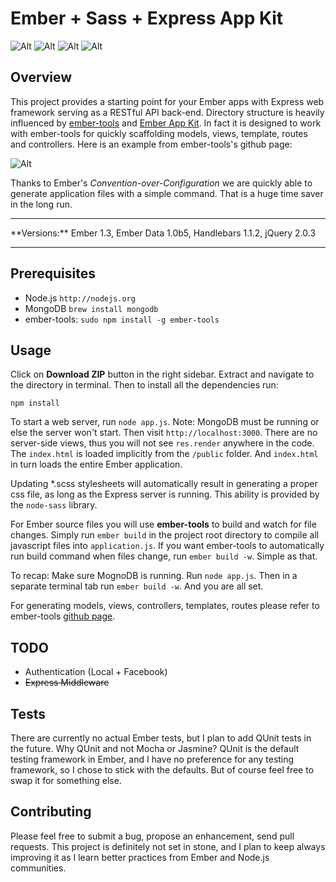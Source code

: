 Ember + Sass + Express App Kit
==============================

![Alt](https://lh6.googleusercontent.com/-A6yCTan8L18/UtHxPg9U1gI/AAAAAAAADzw/Ov1P-8oymx4/w500-h376-no/logo-235e394c.png)
![Alt](https://lh6.googleusercontent.com/-NteYFnZZGKI/UtHxPT7EqLI/AAAAAAAADzc/Wmyj-FmIp7E/w500-h148-no/MongoDB_Logo.png)
![Alt](https://lh6.googleusercontent.com/-_z1-DOIYRGo/UtHxPt_tfxI/AAAAAAAADzs/S9dNTRV6fnQ/w500-h250-no/nodejs_logo.png)
![Alt](https://lh4.googleusercontent.com/-tO81OpzrRLQ/UtHxPi-wUgI/AAAAAAAADzk/yOe91cZHLvU/w500-h190-no/emberjs.png)

## Overview
This project provides a starting point for your Ember apps with Express web framework serving as a RESTful API  back-end. Directory structure is heavily influenced by [ember-tools](https://github.com/rpflorence/ember-tools) and [Ember App Kit](https://github.com/stefanpenner/ember-app-kit). In fact it is designed to work with ember-tools for quickly scaffolding models, views, template, routes and controllers. Here is an example from ember-tools's github page:

![Alt](https://lh3.googleusercontent.com/-953Nn0wsC_E/UtICtjFhYII/AAAAAAAAD0M/4TzndfztrP4/w1200-h694-no/687474703a2f2f636c2e6c792f696d6167652f32473078333233753135306d2f656d6265722e676966-3.gif)

Thanks to Ember's *Convention-over-Configuration* we are quickly able to generate application files with a simple command. That is a huge time saver in the long run.

<hr />
**Versions:** Ember 1.3, Ember Data 1.0b5, Handlebars 1.1.2, jQuery 2.0.3
<hr />

## Prerequisites
- Node.js `http://nodejs.org`
- MongoDB `brew install mongodb`
- ember-tools: `sudo npm install -g ember-tools`

## Usage
Click on **Download ZIP** button in the right sidebar.
Extract and navigate to the directory in terminal. Then to install all the dependencies run:
```
npm install
```
To start a web server, run `node app.js`. Note: MongoDB must be running or else the server won't start. Then visit `http://localhost:3000`. There are no server-side views, thus you will not see `res.render` anywhere in the code. The `index.html` is loaded implicitly from the `/public` folder. And `index.html` in turn loads the entire Ember application.

Updating *.scss stylesheets will automatically result in generating a proper css file, as long as the Express server is running. This ability is provided by the `node-sass` library.

For Ember source files you will use **ember-tools** to build and watch for file changes. Simply run `ember build` in the project root directory to compile all javascript files into `application.js`. If you want ember-tools to automatically run build command when files change, run `ember build -w`. Simple as that.

To recap: Make sure MognoDB is running. Run `node app.js`. Then in a separate terminal tab run `ember build -w`. And you are all set.

For generating models, views, controllers, templates, routes please refer to ember-tools [github page](https://github.com/rpflorence/ember-tools).

## TODO
- Authentication (Local + Facebook)
- ~~Express Middleware~~

## Tests
There are currently no actual Ember tests, but I plan to add QUnit tests in the future. Why QUnit and not Mocha or Jasmine? QUnit is the default testing framework in Ember, and I have no preference for any testing framework, so I chose to stick with the defaults. But of course feel free to swap it for something else.

## Contributing
Please feel free to submit a bug, propose an enhancement, send pull requests. This project is definitely not set in stone, and I plan to keep always improving it as I learn better practices from Ember and Node.js communities.

